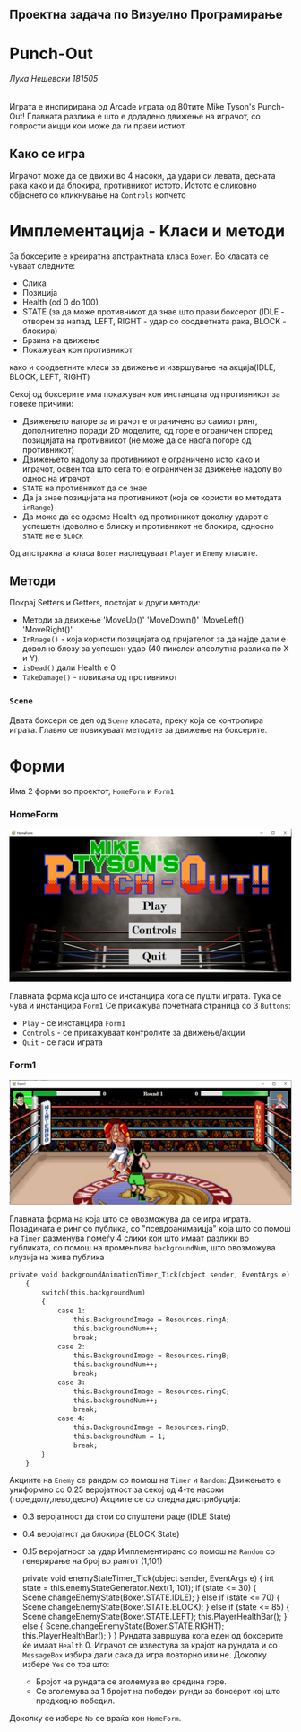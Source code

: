 ## Проектна задача по Визуелно Програмирање
# Punch-Out

###### Лука Нешевски 181505
Играта е инспирирана од Arcade играта од 80тите Mike Tyson's Punch-Out!
Главната разлика е што е додадено движење на играчот, со попрости акцци кои може да ги прави истиот.

## Како се игра
Играчот може да се движи во 4 насоки, да удари си левата, десната рака како и да блокира, противникот истото.
Истото е сликовно објаснето со кликнување на `Controls` копчето


# Имплементација - Kласи и методи
За боксерите е креиратна апстрактната класа `Boxer`. Во класата се чуваат следните:
 * Слика 
 * Позиција
 * Health (od 0 do 100)
 * STATE (за да може противникот да знае што прави боксерот (IDLE - отворен за напад, LEFT, RIGHT - удар со соодветната рака, BLOCK - блокира)
 * Брзина на движење
 * Покажувач кон противникот
	
како и соодветните класи за движење и извршување на акција(IDLE, BLOCK, LEFT, RIGHT)
	
Секој од боксерите има покажувач кон инстанцата од противникот за повеќе причини:
	
   * Движењето нагоре за играчот е ограничено во самиот ринг, дополнително поради 2D моделите, од горе е ограничен според позицијата на противникот (не може да се наоѓа погоре од противникот)
   * Движењето надолу за противникот е ограничено исто како и играчот, освен тоа што сега тој е ограничен за движење надолу во однос на играчот
   * `STATE` на противникот да се знае
   * Да ја знае позицијата на противникот (која се користи во методата `inRange`)
   * Да може да се одземе Health од противникот доколку ударот е успешетн (доволно е блиску и противникот не блокира, односно `STATE` не е `BLOCK`
		
Од апстракната класа `Boxer` наследуваат `Player` и `Enemy` класите.
		
## Методи

Покрај Setters и Getters, постојат и други методи:

 * Методи за движење 'MoveUp()' 'MoveDown()' 'MoveLeft()' 'MoveRight()'
 * `InRnage()` - која користи позицијата од пријателот за да најде дали е доволно блозу за успешен удар (40 пикслеи апсолутна разлика по X и Y).
 * `isDead()` дали Health e 0
 * `TakeDamage()` - повикана од противникот 
 ### `Scene`
 Двата боксери се дел од `Scene` класата, преку која се контролира играта.
 Главно се повикуваат методите за движење на боксерите.
 
 # Форми
 Има 2 форми во проектот, `HomeForm` и `Form1`
 
 ### HomeForm
 
 ![HomeForm Screenshot](Punch-Out/Resources/home.png)
 
 Главната форма која што се инстанцира кога се пушти играта. Тука се чува и инстанцира `Form1`
 Се прикажува почетната страница со 3 `Buttons`:
  * `Play` - се инстанцира `Form1`
  * `Controls` - се прикажуваат контролите за движење/акции
  * `Quit` - се гаси играта
 ### Form1
 
 ![HomeForm Screenshot](Punch-Out/Resources/gameplay.png)
 
 Главната форма на која што се овозможува да се игра играта.
 Позадината е ринг со публика, со "псевдоанимаицја" која што со помош на `Timer` разменува помеѓу 4 слики кои што имаат разлики во публиката, со помош на променлива `backgroundNum`, што овозможува илузија на жива публика
 
 	private void backgroundAnimationTimer_Tick(object sender, EventArgs e)
        {
            switch(this.backgroundNum)
            {
                case 1:
                    this.BackgroundImage = Resources.ringA;
                    this.backgroundNum++;
                    break;
                case 2:
                    this.BackgroundImage = Resources.ringB;
                    this.backgroundNum++;
                    break;
                case 3:
                    this.BackgroundImage = Resources.ringC;
                    this.backgroundNum++;
                    break;
                case 4:
                    this.BackgroundImage = Resources.ringD;
                    this.backgroundNum = 1;
                    break;               
            }
        }
	
Акциите на `Enemy` се рандом со помош на `Timer` и `Random`:
  Движењето е униформно со 0.25 веројатност за секој од 4-те насоки (горе,долу,лево,десно)
  Акциите се со следна дистрибуција: 
 * 0.3 веројатност да стои со спуштени раце (IDLE State)
 * 0.4 веројатнст да блокира (BLOCK State)
 * 0.15 веројатност за удар
     Имплементирано со помош на `Random` со генерирање на број во рангот (1,101)
	
 	private void enemyStateTimer_Tick(object sender, EventArgs e)
        {
            int state = this.enemyStateGenerator.Next(1, 101);
            if (state <= 30)
            {
                Scene.changeEnemyState(Boxer.STATE.IDLE);
            }
            else if (state <= 70)
            {
                Scene.changeEnemyState(Boxer.STATE.BLOCK);
            }
            else if (state <= 85)
            {
                Scene.changeEnemyState(Boxer.STATE.LEFT);
                this.PlayerHealthBar();
            }
            else
            {
                Scene.changeEnemyState(Boxer.STATE.RIGHT);
                this.PlayerHealthBar();
            }
        }
Рундата завршува кога еден од боксерите ќе имаат `Health` 0.
Играчот се известува за крајот на рундата и со `MessageBox` избира дали сака да игра повторно или не.
Доколку избере `Yes` со тоа што:
   * Бројот на рундата се зголемува во средина горе.
   * Се зголемува за 1 бројот на победеи рунди за боксерот кој што предходно победил.
   
Доколку се избере `No` се враќа кон `HomeForm`.
